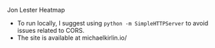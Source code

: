 Jon Lester Heatmap
- To run locally, I suggest using `python -m SimpleHTTPServer` to avoid issues related to CORS.
- The site is available at michaelkirlin.io/